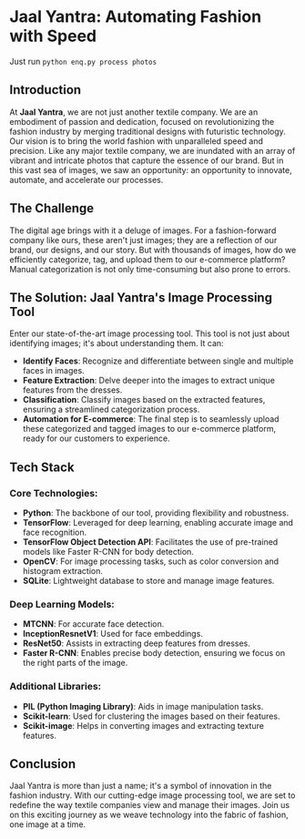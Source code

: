 # Jaal Yantra: Automating Fashion with Speed

Just run `python enq.py process photos` 


## Introduction
At **Jaal Yantra**, we are not just another textile company. We are an embodiment of passion and dedication, focused on revolutionizing the fashion industry by merging traditional designs with futuristic technology. Our vision is to bring the world fashion with unparalleled speed and precision. Like any major textile company, we are inundated with an array of vibrant and intricate photos that capture the essence of our brand. But in this vast sea of images, we saw an opportunity: an opportunity to innovate, automate, and accelerate our processes.

## The Challenge
The digital age brings with it a deluge of images. For a fashion-forward company like ours, these aren't just images; they are a reflection of our brand, our designs, and our story. But with thousands of images, how do we efficiently categorize, tag, and upload them to our e-commerce platform? Manual categorization is not only time-consuming but also prone to errors.

## The Solution: Jaal Yantra's Image Processing Tool
Enter our state-of-the-art image processing tool. This tool is not just about identifying images; it's about understanding them. It can:
- **Identify Faces**: Recognize and differentiate between single and multiple faces in images.
- **Feature Extraction**: Delve deeper into the images to extract unique features from the dresses.
- **Classification**: Classify images based on the extracted features, ensuring a streamlined categorization process.
- **Automation for E-commerce**: The final step is to seamlessly upload these categorized and tagged images to our e-commerce platform, ready for our customers to experience.

## Tech Stack

### Core Technologies:
- **Python**: The backbone of our tool, providing flexibility and robustness.
- **TensorFlow**: Leveraged for deep learning, enabling accurate image and face recognition.
- **TensorFlow Object Detection API**: Facilitates the use of pre-trained models like Faster R-CNN for body detection.
- **OpenCV**: For image processing tasks, such as color conversion and histogram extraction.
- **SQLite**: Lightweight database to store and manage image features.

### Deep Learning Models:
- **MTCNN**: For accurate face detection.
- **InceptionResnetV1**: Used for face embeddings.
- **ResNet50**: Assists in extracting deep features from dresses.
- **Faster R-CNN**: Enables precise body detection, ensuring we focus on the right parts of the image.

### Additional Libraries:
- **PIL (Python Imaging Library)**: Aids in image manipulation tasks.
- **Scikit-learn**: Used for clustering the images based on their features.
- **Scikit-image**: Helps in converting images and extracting texture features.

## Conclusion
Jaal Yantra is more than just a name; it's a symbol of innovation in the fashion industry. With our cutting-edge image processing tool, we are set to redefine the way textile companies view and manage their images. Join us on this exciting journey as we weave technology into the fabric of fashion, one image at a time.